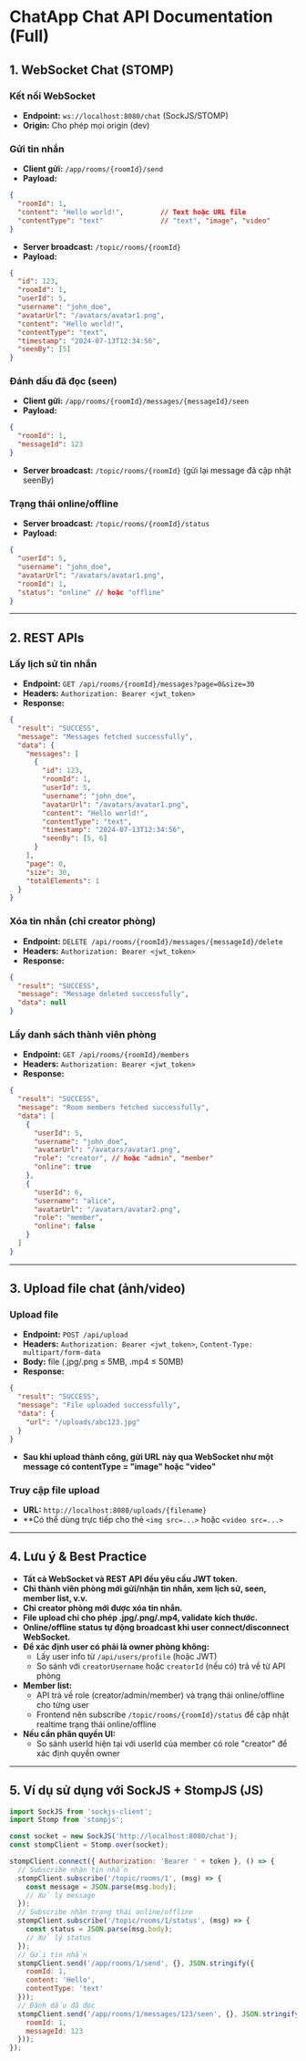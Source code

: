 # ChatApp Chat API Documentation (Full)

## 1. WebSocket Chat (STOMP)

### Kết nối WebSocket
- **Endpoint:** `ws://localhost:8080/chat` (SockJS/STOMP)
- **Origin:** Cho phép mọi origin (dev)

### Gửi tin nhắn
- **Client gửi:** `/app/rooms/{roomId}/send`
- **Payload:**
```json
{
  "roomId": 1,
  "content": "Hello world!",         // Text hoặc URL file
  "contentType": "text"              // "text", "image", "video"
}
```
- **Server broadcast:** `/topic/rooms/{roomId}`
- **Payload:**
```json
{
  "id": 123,
  "roomId": 1,
  "userId": 5,
  "username": "john_doe",
  "avatarUrl": "/avatars/avatar1.png",
  "content": "Hello world!",
  "contentType": "text",
  "timestamp": "2024-07-13T12:34:56",
  "seenBy": [5]
}
```

### Đánh dấu đã đọc (seen)
- **Client gửi:** `/app/rooms/{roomId}/messages/{messageId}/seen`
- **Payload:**
```json
{
  "roomId": 1,
  "messageId": 123
}
```
- **Server broadcast:** `/topic/rooms/{roomId}` (gửi lại message đã cập nhật seenBy)

### Trạng thái online/offline
- **Server broadcast:** `/topic/rooms/{roomId}/status`
- **Payload:**
```json
{
  "userId": 5,
  "username": "john_doe",
  "avatarUrl": "/avatars/avatar1.png",
  "roomId": 1,
  "status": "online" // hoặc "offline"
}
```

---

## 2. REST APIs

### Lấy lịch sử tin nhắn
- **Endpoint:** `GET /api/rooms/{roomId}/messages?page=0&size=30`
- **Headers:** `Authorization: Bearer <jwt_token>`
- **Response:**
```json
{
  "result": "SUCCESS",
  "message": "Messages fetched successfully",
  "data": {
    "messages": [
      {
        "id": 123,
        "roomId": 1,
        "userId": 5,
        "username": "john_doe",
        "avatarUrl": "/avatars/avatar1.png",
        "content": "Hello world!",
        "contentType": "text",
        "timestamp": "2024-07-13T12:34:56",
        "seenBy": [5, 6]
      }
    ],
    "page": 0,
    "size": 30,
    "totalElements": 1
  }
}
```

### Xóa tin nhắn (chỉ creator phòng)
- **Endpoint:** `DELETE /api/rooms/{roomId}/messages/{messageId}/delete`
- **Headers:** `Authorization: Bearer <jwt_token>`
- **Response:**
```json
{
  "result": "SUCCESS",
  "message": "Message deleted successfully",
  "data": null
}
```

### Lấy danh sách thành viên phòng
- **Endpoint:** `GET /api/rooms/{roomId}/members`
- **Headers:** `Authorization: Bearer <jwt_token>`
- **Response:**
```json
{
  "result": "SUCCESS",
  "message": "Room members fetched successfully",
  "data": [
    {
      "userId": 5,
      "username": "john_doe",
      "avatarUrl": "/avatars/avatar1.png",
      "role": "creator", // hoặc "admin", "member"
      "online": true
    },
    {
      "userId": 6,
      "username": "alice",
      "avatarUrl": "/avatars/avatar2.png",
      "role": "member",
      "online": false
    }
  ]
}
```

---

## 3. Upload file chat (ảnh/video)

### Upload file
- **Endpoint:** `POST /api/upload`
- **Headers:** `Authorization: Bearer <jwt_token>`, `Content-Type: multipart/form-data`
- **Body:** file (.jpg/.png ≤ 5MB, .mp4 ≤ 50MB)
- **Response:**
```json
{
  "result": "SUCCESS",
  "message": "File uploaded successfully",
  "data": {
    "url": "/uploads/abc123.jpg"
  }
}
```
- **Sau khi upload thành công, gửi URL này qua WebSocket như một message có contentType = "image" hoặc "video"**

### Truy cập file upload
- **URL:** `http://localhost:8080/uploads/{filename}`
- **Có thể dùng trực tiếp cho thẻ `<img src=...>` hoặc `<video src=...>`

---

## 4. Lưu ý & Best Practice
- **Tất cả WebSocket và REST API đều yêu cầu JWT token.**
- **Chỉ thành viên phòng mới gửi/nhận tin nhắn, xem lịch sử, seen, member list, v.v.**
- **Chỉ creator phòng mới được xóa tin nhắn.**
- **File upload chỉ cho phép .jpg/.png/.mp4, validate kích thước.**
- **Online/offline status tự động broadcast khi user connect/disconnect WebSocket.**
- **Để xác định user có phải là owner phòng không:**
  - Lấy user info từ `/api/users/profile` (hoặc JWT)
  - So sánh với `creatorUsername` hoặc `creatorId` (nếu có) trả về từ API phòng
- **Member list:**
  - API trả về role (creator/admin/member) và trạng thái online/offline cho từng user
  - Frontend nên subscribe `/topic/rooms/{roomId}/status` để cập nhật realtime trạng thái online/offline
- **Nếu cần phân quyền UI:**
  - So sánh userId hiện tại với userId của member có role "creator" để xác định quyền owner

---

## 5. Ví dụ sử dụng với SockJS + StompJS (JS)
```javascript
import SockJS from 'sockjs-client';
import Stomp from 'stompjs';

const socket = new SockJS('http://localhost:8080/chat');
const stompClient = Stomp.over(socket);

stompClient.connect({ Authorization: 'Bearer ' + token }, () => {
  // Subscribe nhận tin nhắn
  stompClient.subscribe('/topic/rooms/1', (msg) => {
    const message = JSON.parse(msg.body);
    // Xử lý message
  });
  // Subscribe nhận trạng thái online/offline
  stompClient.subscribe('/topic/rooms/1/status', (msg) => {
    const status = JSON.parse(msg.body);
    // Xử lý status
  });
  // Gửi tin nhắn
  stompClient.send('/app/rooms/1/send', {}, JSON.stringify({
    roomId: 1,
    content: 'Hello',
    contentType: 'text'
  }));
  // Đánh dấu đã đọc
  stompClient.send('/app/rooms/1/messages/123/seen', {}, JSON.stringify({
    roomId: 1,
    messageId: 123
  }));
});
``` 